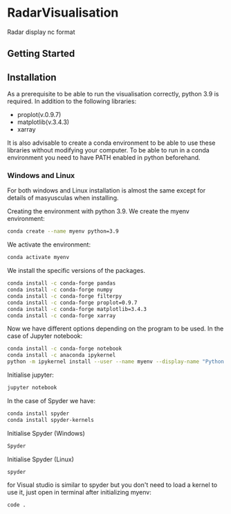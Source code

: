 # RadarVisualisation
Radar display nc format

## Getting Started

## Installation

As a prerequisite to be able to run the visualisation correctly, python 3.9 is required. In addition to the following libraries:

- proplot(v.0.9.7)
- matplotlib(v.3.4.3)
- xarray

It is also advisable to create a conda environment to be able to use these libraries without modifying your computer. To be able to run in a conda environment you need to have PATH enabled in python beforehand.

### Windows and Linux

For both windows and Linux installation is almost the same except for details of masyusculas when installing.

Creating the environment with python 3.9. We create the myenv environment:

```sh
conda create --name myenv python=3.9
```

We activate the environment:

```sh
conda activate myenv
```

We install the specific versions of the packages. 

```sh
conda install -c conda-forge pandas
conda install -c conda-forge numpy
conda install -c conda-forge filterpy
conda install -c conda-forge proplot=0.9.7
conda install -c conda-forge matplotlib=3.4.3
conda install -c conda-forge xarray
```


Now we have different options depending on the program to be used. In the case of Jupyter notebook:

```sh
conda install -c conda-forge notebook
conda install -c anaconda ipykernel
python -m ipykernel install --user --name myenv --display-name "Python (myenv)"
```

Initialise jupyter:

```sh
jupyter notebook
```
In the case of Spyder we have:

```sh
conda install spyder
conda install spyder-kernels
```

Initialise Spyder (Windows)

```sh
Spyder
```
Initialise Spyder (Linux)

```sh
spyder
```

for Visual studio is similar to spyder but you don't need to load a kernel to use it, just open in terminal after initializing myenv:

```sh
code .
```


